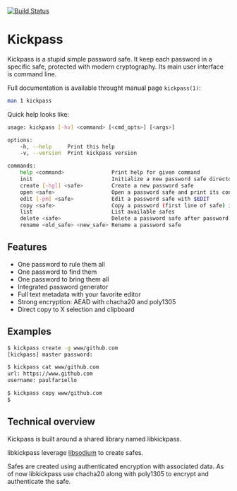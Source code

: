 [![Build Status](https://travis-ci.org/kickpass/kickpass.svg?branch=develop)](https://travis-ci.org/paulfariello/kickpass)

Kickpass
========

Kickpass is a stupid simple password safe. It keep each password in a specific
safe, protected with modern cryptography. Its main user interface is command
line.

Full documentation is available throught manual page ``kickpass(1)``:
```bash
man 1 kickpass
```

Quick help looks like:
```bash
usage: kickpass [-hv] <command> [<cmd_opts>] [<args>]

options:
    -h, --help     Print this help
    -v, --version  Print kickpass version

commands:
    help <command>               Print help for given command
    init                         Initialize a new password safe directory. Default to ~/.kickpass
    create [-hgl] <safe>         Create a new password safe
    open <safe>                  Open a password safe and print its content on stdout
    edit [-pm] <safe>            Edit a password safe with $EDIT
    copy <safe>                  Copy a password (first line of safe) into X clipboard
    list                         List available safes
    delete <safe>                Delete a password safe after password confirmation
    rename <old_safe> <new_safe> Rename a password safe
```

Features
--------

 * One password to rule them all
 * One password to find them
 * One password to bring them all
 * Integrated password generator
 * Full text metadata with your favorite editor
 * Strong encryption: AEAD with chacha20 and poly1305
 * Direct copy to X selection and clipboard

Examples
--------

```bash
$ kickpass create -g www/github.com
[kickpass] master password:

$ kickpass cat www/github.com
url: https://www.github.com
username: paulfariello

$ kickpass copy www/github.com
$
```

Technical overview
------------------

Kickpass is built around a shared library named libkickpass.

libkickpass leverage [libsodium](https://libsodium.org/) to create safes.

Safes are created using authenticated encryption with associated data. As of
now libkickpass use chacha20 along with poly1305 to encrypt and authenticate
the safe.
